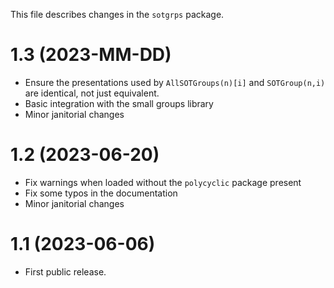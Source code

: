 This file describes changes in the `sotgrps` package.

# 1.3 (2023-MM-DD)

  - Ensure the presentations used by `AllSOTGroups(n)[i]` and `SOTGroup(n,i)`
    are identical, not just equivalent.
  - Basic integration with the small groups library
  - Minor janitorial changes

# 1.2 (2023-06-20)

  - Fix warnings when loaded without the `polycyclic` package present
  - Fix some typos in the documentation
  - Minor janitorial changes

# 1.1 (2023-06-06)

  - First public release.
